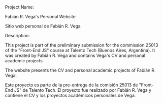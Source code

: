 Project Name: 

Fabián R. Vega's Personal Website

Sitio web personal de Fabián R. Vega


Description:

This project is part of the preliminary submission for the commission 25013 of the "Front-End JS" course at Talento Tech (Buenos Aires, Argentina). It was created by Fabián R. Vega and contains Vega's CV and personal academic projects.

 The website presents the CV and personal academic projects of Fabián R. Vega.

Este proyecto es parte de la pre-entrega de la comisión 25013 de "Front-End JS" de Talento Tech. El proyecto fue realizado por Fabián R. Vega y contiene el CV y los proyectos académicos personales de Vega.